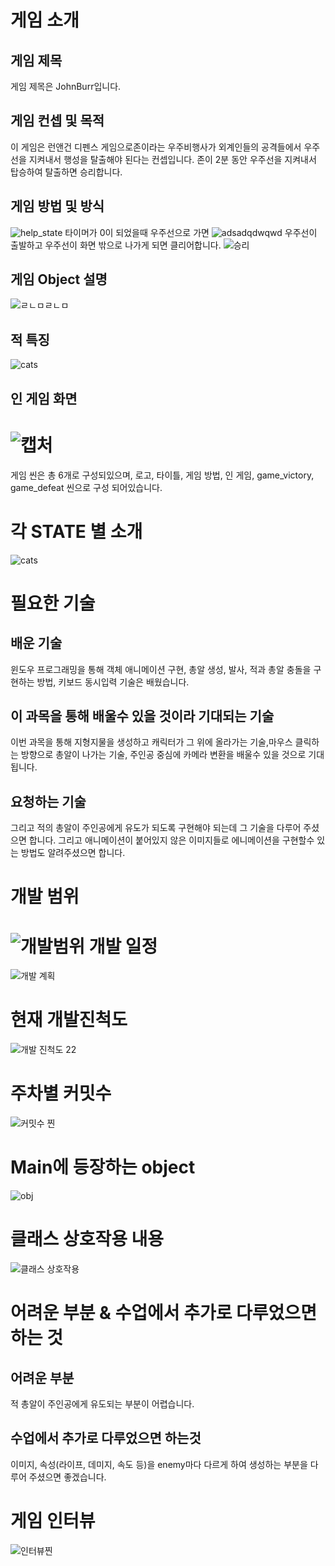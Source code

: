 게임 소개 
==============================
## 게임 제목
게임 제목은 JohnBurr입니다.
## 게임 컨셉 및 목적
이 게임은 런앤건 디펜스 게임으로존이라는 우주비행사가 외계인들의 공격들에서 우주선을 지켜내서 행성을 탈출해야 된다는 컨셉입니다.
존이 2분 동안 우주선을 지켜내서 탑승하여 탈출하면 승리합니다.

## 게임 방법 및 방식
![help_state](https://user-images.githubusercontent.com/71173523/101070077-3568bb00-35de-11eb-9286-5ceb94ac8bb9.png)
타이머가 0이 되었을때 우주선으로 가면
![adsadqdwqwd](https://user-images.githubusercontent.com/71173523/101073735-3cde9300-35e3-11eb-8d6d-0a0bd861ba84.PNG)
우주선이 출발하고 우주선이 화면 밖으로 나가게 되면 클리어합니다.
![승리](https://user-images.githubusercontent.com/71173523/101073825-5a136180-35e3-11eb-8c43-14e5da20dc7c.PNG)
## 게임 Object 설명
![ㄹㄴㅁㄹㄴㅁ](https://user-images.githubusercontent.com/71173523/101143144-dea0c700-3659-11eb-8b5c-2ce85a402cca.jpg)
## 적 특징
![cats](https://user-images.githubusercontent.com/71173523/101072139-ecfecc80-35e0-11eb-8aa4-faae5afa1150.jpg)
## 인 게임 화면
![캡처](https://user-images.githubusercontent.com/71173523/101070173-54ffe380-35de-11eb-9396-c1e3d1faf267.PNG)
========================================
게임 씬은 총 6개로 구성되있으며, 로고, 타이틀, 게임 방법, 인 게임, game_victory, game_defeat  씬으로 구성 되어있습니다.

 
각 STATE 별 소개
==============================================
![cats](https://user-images.githubusercontent.com/71173523/101145389-0e9d9980-365d-11eb-840e-f7349ac8e6d7.jpg)

필요한 기술
==================================================
## 배운 기술
윈도우 프로그래밍을 통해 객체 애니메이션 구현, 총알 생성, 발사, 적과 총알 충돌을 구현하는 방법, 키보드 동시입력 기술은 배웠습니다.
## 이 과목을 통해 배울수 있을 것이라 기대되는 기술
이번 과목을 통해 지형지물을 생성하고 캐릭터가 그 위에 올라가는 기술,마우스 클릭하는 방향으로
총알이 나가는 기술, 주인공 중심에 카메라 변환을 배울수 있을 것으로 기대됩니다. 
## 요청하는 기술
그리고 적의 총알이 주인공에게 유도가 되도록 구현해야 되는데 그 기술을 다루어 주셨으면 합니다. 그리고 애니메이션이 붙어있지
않은 이미지들로 에니메이션을 구현할수 있는 방법도 알려주셨으면 합니다.

개발 범위
==================================================
![개발범위](https://user-images.githubusercontent.com/71173523/95606510-640e5d80-0a95-11eb-92fd-86fe531a74b1.PNG)
개발 일정
==================================================
![개발 계획](https://user-images.githubusercontent.com/71173523/95606513-653f8a80-0a95-11eb-90d3-d60e50c4e33f.PNG)

현재 개발진척도
==================================================
![개발 진척도 22](https://user-images.githubusercontent.com/71173523/101170709-2dfaed80-3682-11eb-873d-1408fe1a1ff2.PNG)

주차별 커밋수
=====================================================
![커밋수 찐](https://user-images.githubusercontent.com/71173523/101171589-50d9d180-3683-11eb-9662-8669dbeb27c2.PNG)

Main에 등장하는 object
=======================================================
![obj](https://user-images.githubusercontent.com/71173523/99969184-77734f00-2ddd-11eb-8884-ca60cda94f63.PNG)

클래스 상호작용 내용
=========================================================
![클래스 상호작용](https://user-images.githubusercontent.com/71173523/99969231-86f29800-2ddd-11eb-8a2a-3aa4069cae79.PNG)

어려운 부분 & 수업에서 추가로 다루었으면 하는 것
==================================================
## 어려운 부분
적 총알이 주인공에게 유도되는 부분이 어렵습니다.

## 수업에서 추가로 다루었으면 하는것
이미지, 속성(라이프, 데미지, 속도 등)을 enemy마다 다르게 하여 생성하는 부분을 다루어 주셨으면 좋겠습니다.  

게임 인터뷰
=========================================================
![인터뷰찐](https://user-images.githubusercontent.com/71173523/101171660-6fd86380-3683-11eb-8dc1-36c706fb622f.PNG)